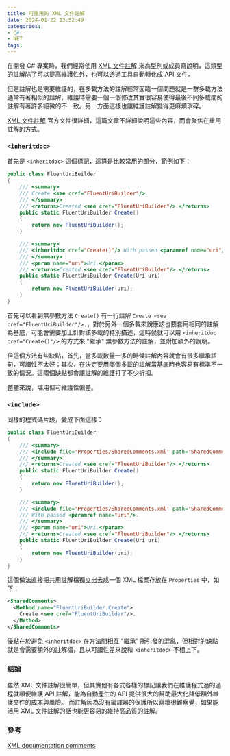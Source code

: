 ```yaml
---
title: 可重用的 XML 文件註解
date: 2024-01-22 23:52:49
categories:
- C#
- NET
tags:
---
```


在開發 C# 專案時，我們經常使用 [XML 文件註解](https://learn.microsoft.com/en-us/dotnet/csharp/language-reference/xmldoc/) 來為型別或成員寫說明，這類型的註解除了可以提高維護性外，也可以透過工具自動轉化成 API 文件。  

但是註解也是需要維護的，在多載方法的註解經常面臨一個問題就是一群多載方法通常有著相似的註解，維護時需要一個一個修改其實很容易使得最後不同多載間的註解有著許多細微的不一致。另一方面這樣也讓維護註解變得更麻煩瑣碎。

[XML 文件註解](https://learn.microsoft.com/en-us/dotnet/csharp/language-reference/xmldoc/) 官方文件很詳細，這篇文章不詳細說明這些內容，而會聚焦在重用註解的方式。

<!--more-->

### `<inheritdoc>`
首先是 `<inheritdoc>` 這個標記，這算是比較常用的部分，範例如下：
``` csharp
public class FluentUriBuilder
{
    /// <summary>
    /// Create <see cref="FluentUriBuilder"/>.
    /// </summary>
    /// <returns>Created <see cref="FluentUriBuilder"/>.</returns>
    public static FluentUriBuilder Create()
    {
        return new FluentUriBuilder();
    }

    /// <summary>
    /// <inheritdoc cref="Create()"/> With passed <paramref name="uri"/>.
    /// </summary>
    /// <param name="uri">Uri.</param>
    /// <returns>Created <see cref="FluentUriBuilder"/>.</returns>
    public static FluentUriBuilder Create(Uri uri)
    {
        return new FluentUriBuilder(uri);
    }
}
```

首先可以看到無參數方法 `Create()` 有一行註解 `Create <see cref="FluentUriBuilder"/>.`，對於另外一個多載來說應該也要套用相同的註解為基底，可能會需要加上針對該多載的特別描述，這時候就可以用 `<inheritdoc cref="Create()"/>` 的方式來 "繼承" 無參數方法的註解，並附加額外的說明。  

但這個方法有些缺點，首先，當多載數量一多的時候註解內容就會有很多繼承語句，可讀性不太好；其次，在決定要用哪個多載的註解當基底時也容易有標準不一致的情況。這兩個缺點都會讓註解的維護打了不少折扣。  

整體來說，堪用但可維護性偏差。

### `<include>`
同樣的程式碼片段，變成下面這樣：
``` csharp
public class FluentUriBuilder
{
    /// <summary>
    /// <include file='Properties/SharedComments.xml' path='SharedComments/Method[@name="FluentUriBuilder.Create"]'/>
    /// </summary>
    /// <returns>Created <see cref="FluentUriBuilder"/>.</returns>
    public static FluentUriBuilder Create()
    {
        return new FluentUriBuilder();
    }

    /// <summary>
    /// <include file='Properties/SharedComments.xml' path='SharedComments/Method[@name="FluentUriBuilder.Create"]'/>
    /// With passed <paramref name="uri"/>.
    /// </summary>
    /// <param name="uri">Uri.</param>
    /// <returns>Created <see cref="FluentUriBuilder"/>.</returns>
    public static FluentUriBuilder Create(Uri uri)
    {
        return new FluentUriBuilder(uri);
    }
}
```

這個做法直接把共用註解檔獨立出去成一個 XML 檔案存放在 `Properties` 中，如下：
``` xml
<SharedComments>
  <Method name="FluentUriBuilder.Create">
    Create <see cref="FluentUriBuilder"/>.
  </Method>
</SharedComments>
```

優點在於避免 `<inheritdoc>` 在方法間相互 "繼承" 所引發的混亂，但相對的缺點就是會需要額外的註解檔，且以可讀性差來說和 `<inheritdoc>` 不相上下。  

### 結論
雖然 XML 文件註解很簡單，但其實他有各式各樣的標記讓我們在維護程式過的過程就順便維護 API 註解，能為自動產生的 API 提供很大的幫助最大化降低額外維護文件的成本與風險。 而註解因為沒有編譯器的保護所以寫壞很難察覺，如果能活用 XML 文件註解的話也能更容易的維持高品質的註解。

### 參考
[XML documentation comments](https://learn.microsoft.com/en-us/dotnet/csharp/language-reference/xmldoc/)
